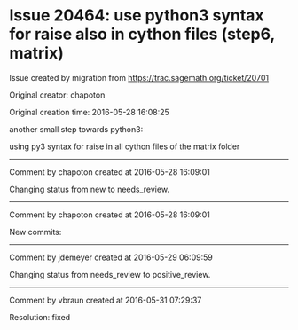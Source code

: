 # Issue 20464: use python3 syntax for raise also in cython files (step6, matrix)

Issue created by migration from https://trac.sagemath.org/ticket/20701

Original creator: chapoton

Original creation time: 2016-05-28 16:08:25

another small step towards python3:

using py3 syntax for raise in all cython files of the matrix folder


---

Comment by chapoton created at 2016-05-28 16:09:01

Changing status from new to needs_review.


---

Comment by chapoton created at 2016-05-28 16:09:01

New commits:


---

Comment by jdemeyer created at 2016-05-29 06:09:59

Changing status from needs_review to positive_review.


---

Comment by vbraun created at 2016-05-31 07:29:37

Resolution: fixed
